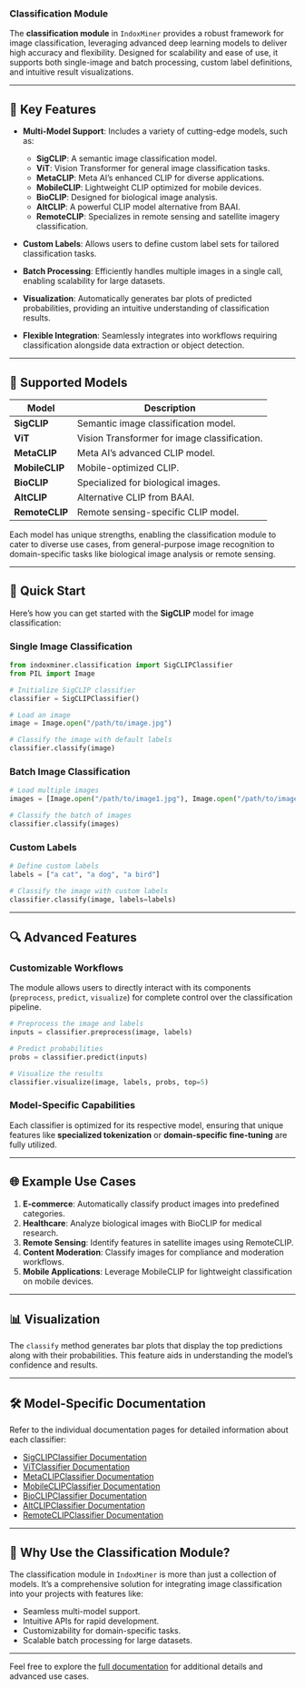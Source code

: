 ### Classification Module

The **classification module** in `IndoxMiner` provides a robust framework for image classification, leveraging advanced deep learning models to deliver high accuracy and flexibility. Designed for scalability and ease of use, it supports both single-image and batch processing, custom label definitions, and intuitive result visualizations.

---

## 🌟 Key Features

- **Multi-Model Support**: Includes a variety of cutting-edge models, such as:
  - **SigCLIP**: A semantic image classification model.
  - **ViT**: Vision Transformer for general image classification tasks.
  - **MetaCLIP**: Meta AI’s enhanced CLIP for diverse applications.
  - **MobileCLIP**: Lightweight CLIP optimized for mobile devices.
  - **BioCLIP**: Designed for biological image analysis.
  - **AltCLIP**: A powerful CLIP model alternative from BAAI.
  - **RemoteCLIP**: Specializes in remote sensing and satellite imagery classification.
  
- **Custom Labels**: Allows users to define custom label sets for tailored classification tasks.

- **Batch Processing**: Efficiently handles multiple images in a single call, enabling scalability for large datasets.

- **Visualization**: Automatically generates bar plots of predicted probabilities, providing an intuitive understanding of classification results.

- **Flexible Integration**: Seamlessly integrates into workflows requiring classification alongside data extraction or object detection.

---

## 📖 Supported Models

| Model          | Description                                      |
|-----------------|--------------------------------------------------|
| **SigCLIP**     | Semantic image classification model.             |
| **ViT**         | Vision Transformer for image classification.     |
| **MetaCLIP**    | Meta AI’s advanced CLIP model.                   |
| **MobileCLIP**  | Mobile-optimized CLIP.                           |
| **BioCLIP**     | Specialized for biological images.               |
| **AltCLIP**     | Alternative CLIP from BAAI.                      |
| **RemoteCLIP**  | Remote sensing-specific CLIP model.              |

Each model has unique strengths, enabling the classification module to cater to diverse use cases, from general-purpose image recognition to domain-specific tasks like biological image analysis or remote sensing.

---

## 🚀 Quick Start

Here’s how you can get started with the **SigCLIP** model for image classification:

### Single Image Classification

```python
from indoxminer.classification import SigCLIPClassifier
from PIL import Image

# Initialize SigCLIP classifier
classifier = SigCLIPClassifier()

# Load an image
image = Image.open("/path/to/image.jpg")

# Classify the image with default labels
classifier.classify(image)
```

### Batch Image Classification

```python
# Load multiple images
images = [Image.open("/path/to/image1.jpg"), Image.open("/path/to/image2.jpg")]

# Classify the batch of images
classifier.classify(images)
```

### Custom Labels

```python
# Define custom labels
labels = ["a cat", "a dog", "a bird"]

# Classify the image with custom labels
classifier.classify(image, labels=labels)
```

---

## 🔍 Advanced Features

### Customizable Workflows
The module allows users to directly interact with its components (`preprocess`, `predict`, `visualize`) for complete control over the classification pipeline.

```python
# Preprocess the image and labels
inputs = classifier.preprocess(image, labels)

# Predict probabilities
probs = classifier.predict(inputs)

# Visualize the results
classifier.visualize(image, labels, probs, top=5)
```

### Model-Specific Capabilities
Each classifier is optimized for its respective model, ensuring that unique features like **specialized tokenization** or **domain-specific fine-tuning** are fully utilized.

---

## 🌐 Example Use Cases

1. **E-commerce**: Automatically classify product images into predefined categories.
2. **Healthcare**: Analyze biological images with BioCLIP for medical research.
3. **Remote Sensing**: Identify features in satellite images using RemoteCLIP.
4. **Content Moderation**: Classify images for compliance and moderation workflows.
5. **Mobile Applications**: Leverage MobileCLIP for lightweight classification on mobile devices.

---

## 📊 Visualization

The `classify` method generates bar plots that display the top predictions along with their probabilities. This feature aids in understanding the model’s confidence and results.

---

## 🛠️ Model-Specific Documentation

Refer to the individual documentation pages for detailed information about each classifier:

- [SigCLIPClassifier Documentation](./sigclip.md)
- [ViTClassifier Documentation](./vit.md)
- [MetaCLIPClassifier Documentation](./metaclip.md)
- [MobileCLIPClassifier Documentation](./mobileclip.md)
- [BioCLIPClassifier Documentation](./bioclip.md)
- [AltCLIPClassifier Documentation](./altclip.md)
- [RemoteCLIPClassifier Documentation](./remoteclip.md)

---

## 🌟 Why Use the Classification Module?

The classification module in `IndoxMiner` is more than just a collection of models. It’s a comprehensive solution for integrating image classification into your projects with features like:
- Seamless multi-model support.
- Intuitive APIs for rapid development.
- Customizability for domain-specific tasks.
- Scalable batch processing for large datasets.

---

Feel free to explore the [full documentation](https://indoxminer.readthedocs.io/) for additional details and advanced use cases.